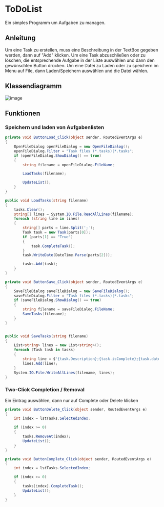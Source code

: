 # ToDoList
Ein simples Programm um Aufgaben zu managen.

## Anleitung
Um eine Task zu erstellen, muss eine Beschreibung in der TextBox gegeben werden, dann auf "Add" klicken. Um eine Task abzuschließen oder zu löschen, die entsprechende Aufgabe in der Liste auswählen und dann den gewünschten Button drücken. Um eine Datei zu Laden oder zu speichern im Menu auf File, dann Laden/Speichern auswählen und die Datei wählen.

## Klassendiagramm
![image](https://github.com/user-attachments/assets/1d8a1609-a76f-4126-9cd2-d26315938bb5)

## Funktionen
### Speichern und laden von Aufgabenlisten
```c#
private void ButtonLoad_Click(object sender, RoutedEventArgs e)
{
    OpenFileDialog openFileDialog = new OpenFileDialog();
    openFileDialog.Filter = "Task files (*.tasks)|*.tasks";
    if (openFileDialog.ShowDialog() == true)
    {
        string filename = openFileDialog.FileName;

        LoadTasks(filename);

        UpdateList();
    }
}

public void LoadTasks(string filename)
{
    tasks.Clear();
    string[] lines = System.IO.File.ReadAllLines(filename);
    foreach (string line in lines)
    {
        string[] parts = line.Split(';');
        Task task = new Task(parts[0]);
        if (parts[1] == "True")
        {
            task.CompleteTask();
        }
        task.WriteDate(DateTime.Parse(parts[2]));

        tasks.Add(task);
    }
}

private void ButtonSave_Click(object sender, RoutedEventArgs e)
{
    SaveFileDialog saveFileDialog = new SaveFileDialog();
    saveFileDialog.Filter = "Task files (*.tasks)|*.tasks";
    if (saveFileDialog.ShowDialog() == true)
    {
        string filename = saveFileDialog.FileName;
        SaveTasks(filename);
    }
}


public void SaveTasks(string filename)
{
    List<string> lines = new List<string>();
    foreach (Task task in tasks)
    {
        string line = $"{task.Description};{task.isComplete};{task.date}";
        lines.Add(line);
    }
    System.IO.File.WriteAllLines(filename, lines);
}
```

### Two-Click Completion / Removal
Ein Eintrag auswählen, dann nur auf Complete oder Delete klicken
```c#
private void ButtonDelete_Click(object sender, RoutedEventArgs e)
{
    int index = lstTasks.SelectedIndex;

    if (index >= 0)
    {
        tasks.RemoveAt(index);
        UpdateList();
    }
}

private void ButtonComplete_Click(object sender, RoutedEventArgs e)
{
    int index = lstTasks.SelectedIndex;

    if (index >= 0)
    {
        tasks[index].CompleteTask();
        UpdateList();
    }
}
```
